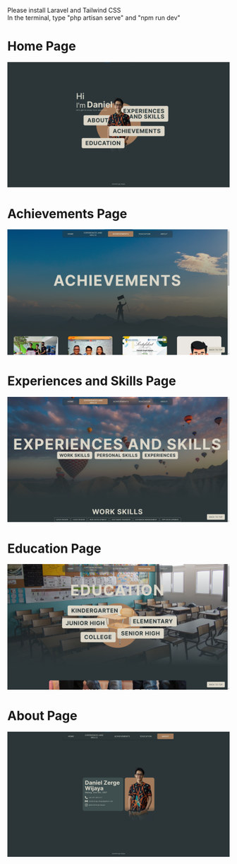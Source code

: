 Please install Laravel and Tailwind CSS<br/>
In the terminal, type "php artisan serve" and "npm run dev"

# Home Page
![HomePage](https://github.com/danielzergew/profile/blob/main/public/images/homeview.png?raw=true)

# Achievements Page
![AchievementsPage](https://github.com/danielzergew/profile/blob/main/public/images/achievementsview.png?raw=true)

# Experiences and Skills Page
![ExperiencesAndSkillsPage](https://github.com/danielzergew/profile/blob/main/public/images/expview.png?raw=true)

# Education Page
![EducationPage](https://github.com/danielzergew/profile/blob/main/public/images/educationview.png?raw=true)

# About Page
![AboutPage](https://github.com/danielzergew/profile/blob/main/public/images/aboutview.png?raw=true)

